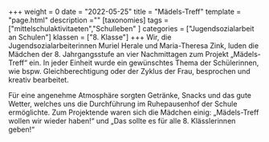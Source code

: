 +++
weight = 0
date = "2022-05-25"
title = "Mädels-Treff"
template = "page.html"
description =""
[taxonomies]
tags = ["mittelschulaktivitaeten","Schulleben" ]
categories = ["Jugendsozialarbeit an Schulen"]
klassen = ["8. Klasse"]
+++
Wir, die Jugendsozialarbeiterinnen Muriel Herale und Maria-Theresa Zink, luden die Mädchen der 8. Jahrgangsstufe an vier Nachmittagen zum Projekt „Mädels-Treff“ ein. In jeder Einheit wurde ein gewünschtes Thema der Schülerinnen, wie bspw. Gleichberechtigung oder der Zyklus der Frau, besprochen und kreativ bearbeitet. 

<!-- more -->

Für eine angenehme Atmosphäre sorgten Getränke, Snacks und das gute Wetter, welches uns die Durchführung im Ruhepausenhof der Schule
ermöglichte. Zum Projektende waren sich die Mädchen einig: „Mädels-Treff wollen wir wieder haben!“ und „Das sollte es für alle 8. Klässlerinnen geben!“